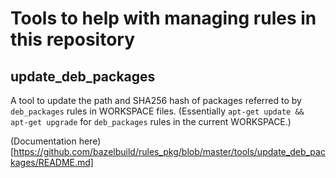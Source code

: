 # Tools to help with managing rules in this repository

## update_deb_packages

A tool to update the path and SHA256 hash of packages referred to by `deb_packages` rules in WORKSPACE files.
(Essentially `apt-get update && apt-get upgrade` for `deb_packages` rules in the current WORKSPACE.)

(Documentation here)[https://github.com/bazelbuild/rules_pkg/blob/master/tools/update_deb_packages/README.md]
